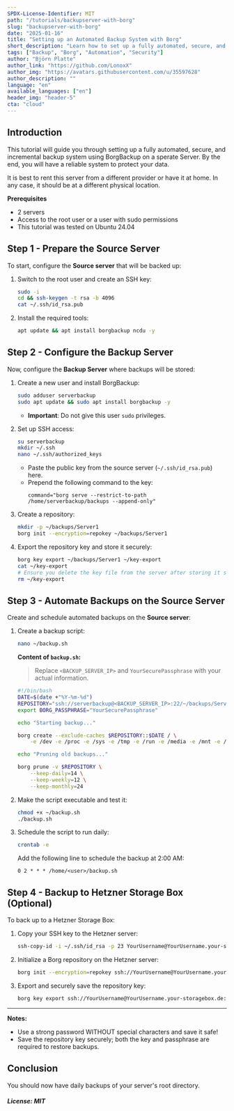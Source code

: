 ```yaml
---
SPDX-License-Identifier: MIT
path: "/tutorials/backupserver-with-borg"
slug: "backupserver-with-borg"
date: "2025-01-16"
title: "Setting up an Automated Backup System with Borg"
short_description: "Learn how to set up a fully automated, secure, and incremental backup system using Borg on a sperate Server."
tags: ["Backup", "Borg", "Automation", "Security"]
author: "Björn Platte"
author_link: "https://github.com/LonoxX"
author_img: "https://avatars.githubusercontent.com/u/35597628"
author_description: ""
language: "en"
available_languages: ["en"]
header_img: "header-5"
cta: "cloud"
---
```


## Introduction

This tutorial will guide you through setting up a fully automated, secure, and incremental backup system using BorgBackup on a sperate Server. By the end, you will have a reliable system to protect your data.

It is best to rent this server from a different provider or have it at home. In any case, it should be at a different physical location.

**Prerequisites**

* 2 servers
* Access to the root user or a user with sudo permissions
* This tutorial was tested on Ubuntu 24.04

## Step 1 - Prepare the Source Server

To start, configure the **Source server** that will be backed up:

1. Switch to the root user and create an SSH key:
   ```bash
   sudo -i
   cd && ssh-keygen -t rsa -b 4096
   cat ~/.ssh/id_rsa.pub
   ```

2. Install the required tools:
   ```bash
   apt update && apt install borgbackup ncdu -y
   ```

## Step 2 - Configure the Backup Server

Now, configure the **Backup Server** where backups will be stored:

1. Create a new user and install BorgBackup:
   ```bash
   sudo adduser serverbackup
   sudo apt update && sudo apt install borgbackup -y
   ```
   - **Important**: Do not give this user `sudo` privileges.

2. Set up SSH access:
   ```bash
   su serverbackup
   mkdir ~/.ssh
   nano ~/.ssh/authorized_keys
   ```
   - Paste the public key from the source server (`~/.ssh/id_rsa.pub`) here.
   - Prepend the following command to the key:
     ```
     command="borg serve --restrict-to-path /home/serverbackup/backups --append-only"
     ```

3. Create a repository:
   ```bash
   mkdir -p ~/backups/Server1
   borg init --encryption=repokey ~/backups/Server1
   ```

4. Export the repository key and store it securely:
   ```bash
   borg key export ~/backups/Server1 ~/key-export
   cat ~/key-export
   # Ensure you delete the key file from the server after storing it securely
   rm ~/key-export
   ```

## Step 3 - Automate Backups on the Source Server

Create and schedule automated backups on the **Source server**:

1. Create a backup script:
   ```bash
   nano ~/backup.sh
   ```

   **Content of `backup.sh`:**
   
   > Replace `<BACKUP_SERVER_IP>` and `YourSecurePassphrase` with your actual information.
   
   ```bash
   #!/bin/bash
   DATE=$(date +"%Y-%m-%d")
   REPOSITORY="ssh://serverbackup@<BACKUP_SERVER_IP>:22/~/backups/Server1"
   export BORG_PASSPHRASE="YourSecurePassphrase"

   echo "Starting backup..."

   borg create --exclude-caches $REPOSITORY::$DATE / \
       -e /dev -e /proc -e /sys -e /tmp -e /run -e /media -e /mnt -e /var/log

   echo "Pruning old backups..."

   borg prune -v $REPOSITORY \
       --keep-daily=14 \
       --keep-weekly=12 \
       --keep-monthly=24
   ```

2. Make the script executable and test it:
   ```bash
   chmod +x ~/backup.sh
   ./backup.sh
   ```

3. Schedule the script to run daily:
   ```bash
   crontab -e
   ```
   Add the following line to schedule the backup at 2:00 AM:
   ```
   0 2 * * * /home/<user>/backup.sh
   ```

## Step 4 - Backup to Hetzner Storage Box (Optional)

To back up to a Hetzner Storage Box:

1. Copy your SSH key to the Hetzner server:
   ```bash
   ssh-copy-id -i ~/.ssh/id_rsa -p 23 YourUsername@YourUsername.your-storagebox.de
   ```

2. Initialize a Borg repository on the Hetzner server:
   ```bash
   borg init --encryption=repokey ssh://YourUsername@YourUsername.your-storagebox.de:23/./Backup/SERVERNAME
   ```

3. Export and securely save the repository key:
   ```bash
   borg key export ssh://YourUsername@YourUsername.your-storagebox.de:23/./Backup/SERVERNAME ~/hetzner-key
   ```

---

**Notes:**
- Use a strong password WITHOUT special characters and save it safe!
- Save the repository key securely; both the key and passphrase are required to restore backups.

## Conclusion

You should now have daily backups of your server's root directory.

##### License: MIT

<!--

Contributor's Certificate of Origin

By making a contribution to this project, I certify that:

(a) The contribution was created in whole or in part by me and I have
    the right to submit it under the license indicated in the file; or

(b) The contribution is based upon previous work that, to the best of my
    knowledge, is covered under an appropriate license and I have the
    right under that license to submit that work with modifications,
    whether created in whole or in part by me, under the same license
    (unless I am permitted to submit under a different license), as
    indicated in the file; or

(c) The contribution was provided directly to me by some other person
    who certified (a), (b) or (c) and I have not modified it.

(d) I understand and agree that this project and the contribution are
    public and that a record of the contribution (including all personal
    information I submit with it, including my sign-off) is maintained
    indefinitely and may be redistributed consistent with this project
    or the license(s) involved.

Signed-off-by: Carsten <hallo@carstev.de>

-->
